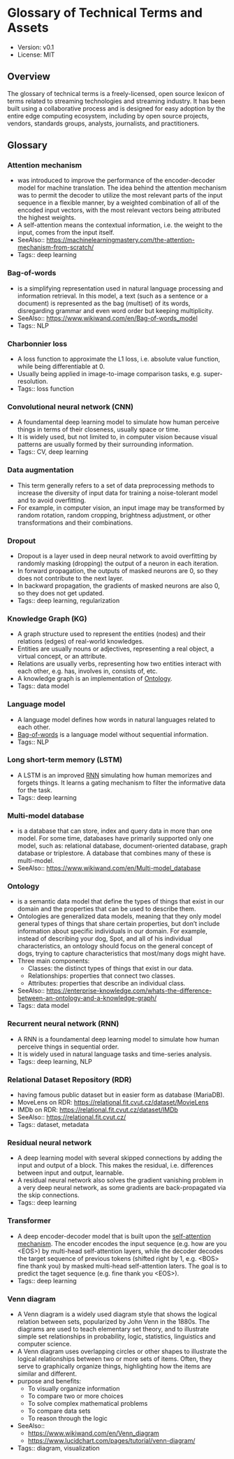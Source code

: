 # Glossary of Technical Terms and Assets

* Version: v0.1
* License: MIT

## Overview

The glossary of technical terms is a freely-licensed, open source lexicon of terms related to streaming technologies and streaming industry.
It has been built using a collaborative process and is designed for easy adoption by the entire edge computing ecosystem,
including by open source projects, vendors, standards groups, analysts, journalists, and practitioners.

## Glossary

### Attention mechanism

- was introduced to improve the performance of the encoder-decoder model for machine translation. The idea behind the attention mechanism was to permit the decoder to utilize the most relevant parts of the input sequence in a flexible manner, by a weighted combination of all of the encoded input vectors, with the most relevant vectors being attributed the highest weights.
- A self-attention means the contextual information, i.e. the weight to the input, comes from the input itself.
- SeeAlso:: https://machinelearningmastery.com/the-attention-mechanism-from-scratch/
- Tags:: deep learning

### Bag-of-words

- is a simplifying representation used in natural language processing and information retrieval. In this model, a text (such as a sentence or a document) is represented as the bag (multiset) of its words, disregarding grammar and even word order but keeping multiplicity.
- SeeAlso:: https://www.wikiwand.com/en/Bag-of-words_model
- Tags:: NLP

### Charbonnier loss

- A loss function to approximate the L1 loss, i.e. absolute value function, while being differentiable at 0.
- Usually being applied in image-to-image comparison tasks, e.g. super-resolution.
- Tags:: loss function

### Convolutional neural network (CNN)

- A foundamental deep learning model to simulate how human perceive things in terms of their closeness, usually space or time.
- It is widely used, but not limited to, in computer vision because visual patterns are usually formed by their surrounding information.
- Tags:: CV, deep learning

### Data augmentation

- This term generally refers to a set of data preprocessing methods to increase the diversity of input data for training a noise-tolerant model and to avoid overfitting.
- For example, in computer vision, an input image may be transformed by random rotation, random cropping, brightness adjustment, or other transformations and their combinations.

### Dropout

- Dropout is a layer used in deep neural network to avoid overfitting by randomly masking (dropping) the output of a neuron in each iteration.
- In forward propagation, the outputs of masked neurons are 0, so they does not contribute to the next layer.
- In backward propagation, the gradients of masked neurons are also 0, so they does not get updated.
- Tags:: deep learning, regularization

### Knowledge Graph (KG)

- A graph structure used to represent the entities (nodes) and their relations (edges) of real-world knowledges.
- Entities are usually nouns or adjectives, representing a real object, a virtual concept, or an attribute.
- Relations are usually verbs, representing how two entities interact with each other, e.g. has, involves in, consists of, etc.
- A knowledge graph is an implementation of [Ontology](#ontology).
- Tags:: data model

### Language model

- A language model defines how words in natural languages related to each other.
- [Bag-of-words](#bag-of-words) is a language model without sequential information.
- Tags:: NLP

### Long short-term memory (LSTM)

- A LSTM is an improved [RNN](#recurrent-neural-network-rnn) simulating how human memorizes and forgets things. It learns a gating mechanism to filter the informative data for the task.
- Tags:: deep learning

### Multi-model database

- is a database that can store, index and query data in more than one model. For some time, databases have primarily supported only one model, such as: relational database, document-oriented database, graph database or triplestore. A database that combines many of these is multi-model.
- SeeAlso:: https://www.wikiwand.com/en/Multi-model_database

### Ontology

- is a semantic data model that define the types of things that exist in our domain and the properties that can be used to describe them.
- Ontologies are generalized data models, meaning that they only model general types of things that share certain properties, but don’t include information about specific individuals in our domain. For example, instead of describing your dog, Spot, and all of his individual characteristics, an ontology should focus on the general concept of dogs, trying to capture characteristics that most/many dogs might have.
- Three main components:
  - Classes: the distinct types of things that exist in our data.
  - Relationships: properties that connect two classes.
  - Attributes: properties that describe an individual class.
- SeeAlso:: https://enterprise-knowledge.com/whats-the-difference-between-an-ontology-and-a-knowledge-graph/
- Tags:: data model

### Recurrent neural network (RNN)

- A RNN is a foundamental deep learning model to simulate how human perceive things in sequential order.
- It is widely used in natural language tasks and time-series analysis.
- Tags:: deep learning, NLP

### Relational Dataset Repository (RDR)

- having famous public dataset but in easier form as database (MariaDB).
- MoveLens on RDR: https://relational.fit.cvut.cz/dataset/MovieLens
- IMDb on RDR: https://relational.fit.cvut.cz/dataset/IMDb
- SeeAlso:: https://relational.fit.cvut.cz/
- Tags:: dataset, metadata

### Residual neural network

- A deep learning model with several skipped connections by adding the input and output of a block. This makes the residual, i.e. differences between input and output, learnable.
- A residual neural network also solves the gradient vanishing problem in a very deep neural network, as some gradients are back-propagated via the skip connections.
- Tags:: deep learning

### Transformer

- A deep encoder-decoder model that is built upon the [self-attention mechanism](#attention-mechanism). The encoder encodes the input sequence (e.g. how are you &lt;EOS&gt;) by multi-head self-attention layers, while the decoder decodes the target sequence of previous tokens (shifted right by 1, e.g. &lt;BOS&gt; fine thank you) by masked multi-head self-attention laters. The goal is to predict the taget sequence (e.g. fine thank you &lt;EOS&gt;).
- Tags:: deep learning

### Venn diagram

- A Venn diagram is a widely used diagram style that shows the logical relation between sets, popularized by John Venn in the 1880s. The diagrams are used to teach elementary set theory, and to illustrate simple set relationships in probability, logic, statistics, linguistics and computer science.
- A Venn diagram uses overlapping circles or other shapes to illustrate the logical relationships between two or more sets of items. Often, they serve to graphically organize things, highlighting how the items are similar and different.
- purpose and benefits:
  - To visually organize information
  - To compare two or more choices
  - To solve complex mathematical problems
  - To compare data sets
  - To reason through the logic
- SeeAlso::
  - https://www.wikiwand.com/en/Venn_diagram
  - https://www.lucidchart.com/pages/tutorial/venn-diagram/
- Tags:: diagram, visualization
